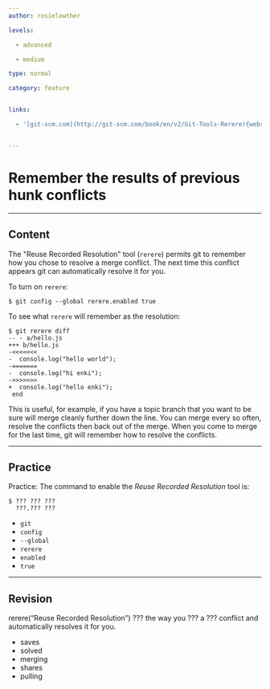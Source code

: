 ```yaml
---
author: rosielowther

levels:

  - advanced

  - medium

type: normal

category: feature


links:

  - '[git-scm.com](http://git-scm.com/book/en/v2/Git-Tools-Rerere){website}'


---
```


# Remember the results of previous hunk conflicts

---

## Content

The "Reuse Recorded Resolution" tool (`rerere`) permits git to remember how you chose to resolve a merge conflict. The next time this conflict appears git can automatically resolve it for you.

To turn on `rerere`:

```
$ git config --global rerere.enabled true
```

To see what `rerere` will remember as the resolution:

```
$ git rerere diff
-- - a/hello.js
+++ b/hello.js
-<<<<<<<
-  console.log("hello world");
-=======
-  console.log("hi enki");
->>>>>>>
+  console.log("hello enki");
 end
```

This is useful, for example, if you have a topic branch that you want to be sure will merge cleanly further down the line. You can merge every so often, resolve the conflicts then back out of the merge. When you come to merge for the last time, git will remember how to resolve the conflicts.

---

## Practice

Practice: The command to enable the _Reuse Recorded Resolution_ tool is:

```
$ ??? ??? ???
  ???.??? ???
```

- `git`
- `config`
- `--global`
- `rerere`
- `enabled`
- `true`

---

## Revision

rerere(“Reuse Recorded Resolution”) ??? the way you ??? a ??? conflict and automatically resolves it for you.

- saves
- solved
- merging
- shares
- pulling
